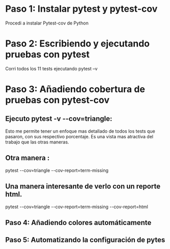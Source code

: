 # Paso 1: Instalar pytest y pytest-cov
Procedi a instalar Pytest-cov de Python


# Paso 2: Escribiendo y ejecutando pruebas con pytest
Corri todos los 11 tests ejecutando pytest –v
# Paso 3: Añadiendo cobertura de pruebas con pytest-cov
## Ejecuto pytest -v --cov=triangle:
Esto me permite tener un enfoque mas detallado de todos los tests que pasaron, con sus respectivo porcentaje. Es una vista mas atractiva del trabajo que las otras maneras.
## Otra manera :
pytest --cov=triangle --cov-report=term-missing
## Una manera interesante de verlo con un reporte html.
pytest --cov=triangle --cov-report=term-missing --cov-report=html

## Paso 4: Añadiendo colores automáticamente

## Paso 5: Automatizando la configuración de pytes
